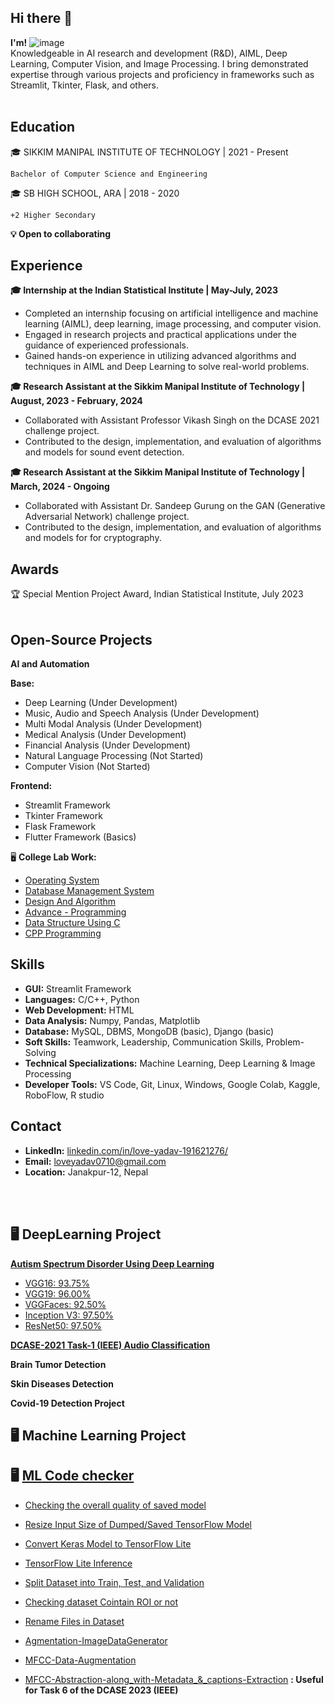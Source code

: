 ## Hi there 👋
**I'm!**
![image](https://github.com/love-0710/love-0710/assets/123236986/966a40a0-bd16-4378-aa45-c2c1c65f1e46) <br />
Knowledgeable in AI research and development (R&D), AIML, Deep Learning, Computer Vision, and Image Processing. I bring demonstrated expertise through various projects and proficiency in frameworks such as Streamlit, Tkinter, Flask, and others. <br /> <br />


## Education

🎓 SIKKIM MANIPAL INSTITUTE OF TECHNOLOGY | 2021 - Present

    Bachelor of Computer Science and Engineering

🎓 SB HIGH SCHOOL, ARA | 2018 - 2020

    +2 Higher Secondary

**💡 Open to collaborating**

## Experience

**🎓 Internship at the Indian Statistical Institute | May-July, 2023**

- Completed an internship focusing on artificial intelligence and machine learning (AIML), deep learning, image processing, and computer vision.
- Engaged in research projects and practical applications under the guidance of experienced professionals.
- Gained hands-on experience in utilizing advanced algorithms and techniques in AIML and Deep Learning to solve real-world problems.

**🎓 Research Assistant at the Sikkim Manipal Institute of Technology | August, 2023 - February, 2024**
- Collaborated with Assistant Professor Vikash Singh on the DCASE 2021 challenge project.
- Contributed to the design, implementation, and evaluation of algorithms and models for sound event detection.
 
**🎓 Research Assistant at the Sikkim Manipal Institute of Technology | March, 2024 - Ongoing**
- Collaborated with Assistant Dr. Sandeep Gurung on the GAN (Generative Adversarial Network) challenge project.
- Contributed to the design, implementation, and evaluation of algorithms and models for for cryptography.
 
## Awards

🏆 Special Mention Project Award, Indian Statistical Institute, July 2023 <br /> <br />
      

##  Open-Source Projects <br />
**AI and Automation**

**Base:**

   * Deep Learning (Under Development) <br />
   * Music, Audio and Speech Analysis (Under Development) <br />
   * Multi Modal Analysis (Under Development) <br />
   * Medical Analysis (Under Development) <br />
   * Financial Analysis (Under Development) <br />
   * Natural Language Processing (Not Started) <br />
   * Computer Vision (Not Started) <br />

**Frontend:**

   * Streamlit Framework <br />
   * Tkinter Framework <br />
   * Flask Framework <br />
   * Flutter Framework (Basics) <br />

🖥️ **College Lab Work:**

   * [Operating System](https://github.com/love-0710/Operating-System-Lab) <br />
   * [Database Management System](https://github.com/love-0710/Database-Management-System-DBMS--lab) <br />
   * [Design And Algorithm](https://github.com/love-0710/Design-And-Algorithm-lab) <br />
   * [Advance - Programming](https://github.com/love-0710/Advance-programming-lab) <br />
   * [Data Structure Using C](https://github.com/love-0710/Data-Structure-Using-C--lab) <br />
   * [CPP Programming](https://github.com/love-0710/CPP-programming) <br />


## Skills

   * **GUI:** Streamlit Framework <br />
   * **Languages:** C/C++, Python <br/>
   * **Web Development:** HTML <br />
   * **Data Analysis:** Numpy, Pandas, Matplotlib <br />
   * **Database:** MySQL, DBMS, MongoDB (basic), Django (basic) <br />
   * **Soft Skills:** Teamwork, Leadership, Communication Skills, Problem-Solving <br />
   * **Technical Specializations:** Machine Learning, Deep Learning & Image Processing <br />
   * **Developer Tools:** VS Code, Git, Linux, Windows, Google Colab, Kaggle, RoboFlow, R studio <br />

## Contact

   * **LinkedIn:** [linkedin.com/in/love-yadav-191621276/](https://www.linkedin.com/in/love-yadav-191621276/) <br />
   * **Email:** loveyadav0710@gmail.com <br />
   * **Location:** Janakpur-12, Nepal <br />

<br />
<br />

## 🖥️ DeepLearning Project

**[Autism Spectrum Disorder Using Deep Learning](https://github.com/love-0710/Autism-Spectrum-Disorder-Using-Deep-Learning)** 

   * [VGG16: 93.75%](https://github.com/love-0710/Autism-Spectrum-Disorder-Using-Deep-Learning/tree/main/ASD_using%20VGG16) <br/>
   * [VGG19: 96.00%](https://github.com/love-0710/Autism-Spectrum-Disorder-Using-Deep-Learning/tree/main/ASD%20Using%20VGG19) <br />
   * [VGGFaces: 92.50%](https://github.com/love-0710/Autism-Spectrum-Disorder-Using-Deep-Learning/tree/main/ASD%20Using%20VGGFaces) <br />
   * [Inception V3: 97.50%](https://github.com/love-0710/Autism-Spectrum-Disorder-Using-Deep-Learning/tree/main/ASD%20Using%20Inception%20V3) <br />
   * [ResNet50: 97.50%](https://github.com/love-0710/Autism-Spectrum-Disorder-Using-Deep-Learning/tree/main/ASD%20USing%20ResNet50) <br />

**[DCASE-2021 Task-1 (IEEE) Audio Classification](https://github.com/love-0710/DCASE-Audio-Classification/tree/main)**

**Brain Tumor Detection**

**Skin Diseases Detection**

**Covid-19 Detection Project**


## 🖥️  Machine Learning Project




## 🖥️ **[ML Code checker](https://github.com/love-0710/ML-data-checker-or-Modifier)**

- [Checking the overall quality of saved model](https://github.com/love-0710/ML-data-checker-or-Modifier/blob/main/checking_overall_quality_of_saved_model.py)
- [Resize Input Size of Dumped/Saved TensorFlow Model](https://github.com/love-0710/ML-data-checker-or-Modifier/blob/main/changing_model_input_size.py) 

- [Convert Keras Model to TensorFlow Lite](https://github.com/love-0710/ML-data-checker-or-Modifier/blob/main/convert_keras_model_to_tflite.py)

- [TensorFlow Lite Inference](https://github.com/love-0710/ML-data-checker-or-Modifier/blob/main/tflite_inference.py)


- [Split Dataset into Train, Test, and Validation](https://github.com/love-0710/ML-data-checker-or-Modifier/blob/main/spliting_dataset.py)

- [Checking dataset Cointain ROI or not](https://github.com/love-0710/ML-data-checker-or-Modifier/blob/main/dataset_roi_check.ipynb)
  
- [Rename Files in Dataset](https://github.com/love-0710/ML-data-checker-or-Modifier/blob/main/rename.py)
- [Agmentation-ImageDataGenerator](https://github.com/love-0710/ML-data-checker-or-Modifier/blob/main/Agumentation_image.py)
- [MFCC-Data-Augmentation](https://github.com/love-0710/ML-data-checker-or-Modifier/blob/main/MFCC_Data_Augumenattion.py)
- [MFCC-Abstraction-along_with-Metadata_&_captions-Extraction](https://github.com/love-0710/ML-data-checker-or-Modifier/blob/main/MFCC-Abstraction-and-Metadata-Extraction.py) **: Useful for Task 6 of the DCASE 2023 (IEEE)**
  

